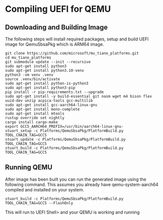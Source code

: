 # Compiling UEFI for QEMU

## Downloading and Building Image

The following steps will install required packages, setup and build UEFI image for QemuSbsaPkg which is ARM64 image.

```
git clone https://github.com/microsoft/mu_tiano_platforms.git
cd mu_tiano_platforms
git submodule update --init --recursive
sudo apt-get install python3
sudo apt-get install python3.10-venv
python3 -vm venv .venv
source .venv/bin/activate
sudo apt-get install python-is-python3
sudo apt-get install python3-pip
pip install -r pip-requirements.txt --upgrade
sudo apt-get install -y build-essential git nasm wget m4 bison flex uuid-dev unzip acpica-tools gcc-multilib
sudo apt-get install gcc-aarch64-linux-gnu
sudo apt-get install mono-complete
sudo apt-get install mtools
rustup override set nightly
cargo install cargo-make
export GCC5_AARCH64_PREFIX=/usr/bin/aarch64-linux-gnu-
stuart_setup -c Platforms/QemuSbsaPkg/PlatformBuild.py TOOL_CHAIN_TAG=GCC5
stuart_update -c Platforms/QemuSbsaPkg/PlatformBuild.py TOOL_CHAIN_TAG=GCC5
stuart_build -c Platforms/QemuSbsaPkg/PlatformBuild.py TOOL_CHAIN_TAG=GCC5
```

## Running QEMU
After image has been built you can run the generated image using the following command. This assumes you already have qemu-system-aarch64 compiled and installed on your system.
```
stuart_build -c Platforms/QemuSbsaPkg/PlatformBuild.py TOOL_CHAIN_TAG=GCC5 --FlashOnly
```

This will run to UEFI Shell> and your QEMU is working and running
